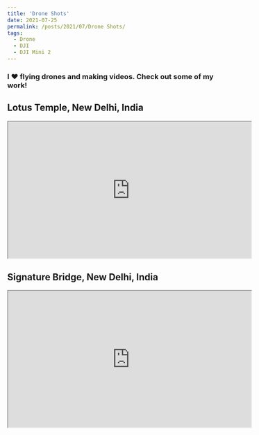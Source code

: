 ```yaml
---
title: 'Drone Shots'
date: 2021-07-25
permalink: /posts/2021/07/Drone Shots/
tags:
  - Drone
  - DJI
  - DJI Mini 2
---
```

<h3> I &#10084; flying drones and making videos. Check out some of my work! </h3>

## Lotus Temple, New Delhi, India
<iframe src="https://drive.google.com/file/d/1twfnbUfheYHjU9HcXQ8RuYuv7Y1FQeB3/preview" width="560" height="315" allow="autoplay"></iframe>


## Signature Bridge, New Delhi, India
<iframe src="https://drive.google.com/file/d/1yQToA4MH-IK1i90zgb1Od-YjNBWtM85B/preview" width="560" height="315" allow="autoplay"></iframe>